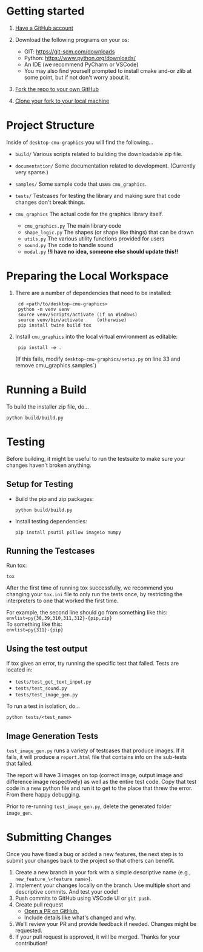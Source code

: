 # Getting started

1. [Have a GitHub account](https://docs.github.com/en/get-started/start-your-journey/creating-an-account-on-github)
2. Download the following programs on your os:

    - GIT: https://git-scm.com/downloads
    - Python: https://www.python.org/downloads/
    - An IDE (we recommend PyCharm or VSCode)
    - You may also find yourself prompted to install cmake and-or zlib at some point, but if not don't worry about it.
3. [Fork the repo to your own GitHub](https://docs.github.com/en/pull-requests/collaborating-with-pull-requests/working-with-forks/fork-a-repo#forking-a-repository)
4. [Clone your fork to your local machine](https://docs.github.com/en/repositories/creating-and-managing-repositories/cloning-a-repository#cloning-a-repository)

# Project Structure

Inside of `desktop-cmu-graphics` you will find the following...

- `build/` Various scripts related to building the downloadable zip file.
- `documentation/` Some documentation related to development.  (Currently very sparse.)
- `samples/` Some sample code that uses `cmu_graphics`.
- `tests/` Testcases for testing the library and making sure that code changes don't break things.
- `cmu_graphics` The actual code for the graphics library itself.

    - `cmu_graphics.py` The main library code
    - `shape_logic.py` The shapes (or shape like things) that can be drawn
    - `utils.py` The various utility functions provided for users
    - `sound.py` The code to handle sound
    - `modal.py` **!!I have no idea, someone else should update this!!**

# Preparing the Local Workspace

1. There are a number of dependencies that need to be installed:

        cd <path/to/desktop-cmu-graphics>
        python -m venv venv
        source venv/Scripts/activate (if on Windows)
        source venv/bin/activate     (otherwise)
        pip install twine build tox

2. Install `cmu_graphics` into the local virtual environment as editable:  

        pip install -e .

    (If this fails, modify `desktop-cmu-graphics/setup.py` on line 33 and remove cmu_graphics.samples`)


# Running a Build

To build the installer zip file, do...

```
python build/build.py
```

# Testing

Before building, it might be useful to run the testsuite to make sure your changes haven't broken anything.

## Setup for Testing

- Build the pip and zip packages:

      python build/build.py

- Install testing dependencies:

      pip install psutil pillow imageio numpy

## Running the Testcases

Run tox:

```
tox
```

After the first time of running tox successfully, we recommend you changing your `tox.ini` file to only run the tests once, by restricting the interpreters to one that worked the first time.

For example, the second line should go from something like this:  
`envlist=py{38,39,310,311,312}-{pip,zip}`  
To something like this:  
`envlist=py{311}-{pip}`

## Using the test output

If tox gives an error, try running the specific test that failed.  Tests are located in:  
- `tests/test_get_text_input.py`
- `tests/test_sound.py`
- `tests/test_image_gen.py`

To run a test in isolation, do...

    python tests/<test_name>

## Image Generation Tests

`test_image_gen.py` runs a variety of testcases that produce images.  If it fails, it will produce a `report.html` file that contains info on the sub-tests that failed.

The report will have 3 images on top (correct image, output image and difference image respectively) as well as the entire test code. Copy that test code in a new python file and run it to get to the place that threw the error. From there happy debugging.

Prior to re-running `test_image_gen.py`, delete the generated folder `image_gen`.

# Submitting Changes

Once you have fixed a bug or added a new features, the next step is to submit your changes back to the project so that others can benefit.

1. Create a new branch in your fork with a simple descriptive name (e.g., `new_feature_\<feature name>`).
2. Implement your changes locally on the branch. Use multiple short and descriptive commits. And test your code!
3. Push commits to GitHub using VSCode UI or `git push`.
4. Create pull request
    - [Open a PR on GitHub.](https://docs.github.com/en/pull-requests/collaborating-with-pull-requests/proposing-changes-to-your-work-with-pull-requests/creating-a-pull-request)
    - Include details like what's changed and why.
5. We'll review your PR and provide feedback if needed. Changes might be requested.
6. If your pull request is approved, it will be merged.  Thanks for your contribution!